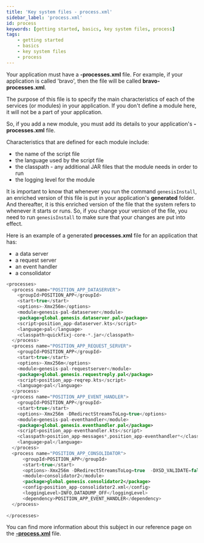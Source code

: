 ```yaml
---
title: 'Key system files - process.xml'
sidebar_label: 'process.xml'
id: process
keywords: [getting started, basics, key system files, process]
tags:
    - getting started
    - basics
    - key system files
    - process
---
```


Your application must have a **-processes.xml** file. For example, if your application is called 'bravo', then the file will be called **bravo-processes.xml**.

The purpose of this file is to specify the main characteristics of each of the services (or modules) in your application. If you don't define a module here, it will not be a part of your application.

So, if you add a new module, you must add its details to your application's **-processes.xml** file.

Characteristics that are defined for each module include:
- the name of the script file
- the language used by the script file
- the classpath - any additional JAR files that the module needs in order to run
- the logging level for the module

It is important to know that whenever you run the command `genesisInstall`, an enriched version of this file is put in your application's **generated** folder. And thereafter, it is this enriched version of the file that the system refers to whenever it starts or runs. So, if you change your version of the file, you need to run `genesisInstall` to make sure that your changes are put into effect.

Here is an example of a generated **processes.xml** file for an application that has:

- a data server
- a request server
- an event handler
- a consolidator

```kotlin
<processes>
  <process name="POSITION_APP_DATASERVER">
    <groupId>POSITION_APP</groupId>
    <start>true</start>
    <options>-Xmx256m</options>
    <module>genesis-pal-dataserver</module>
    <package>global.genesis.dataserver.pal</package>
    <script>position_app-dataserver.kts</script>
    <language>pal</language>
    <classpath>quickfixj-core-*.jar</classpath>
  </process>
  <process name="POSITION_APP_REQUEST_SERVER">
    <groupId>POSITION_APP</groupId>
    <start>true</start>
    <options>-Xmx256m</options>
    <module>genesis-pal-requestserver</module>
    <package>global.genesis.requestreply.pal</package>
    <script>position_app-reqrep.kts</script>
    <language>pal</language>
  </process>
  <process name="POSITION_APP_EVENT_HANDLER">
    <groupId>POSITION_APP</groupId>
    <start>true</start>
    <options>-Xmx256m -DRedirectStreamsToLog=true</options>
    <module>genesis-pal-eventhandler</module>
    <package>global.genesis.eventhandler.pal</package>
    <script>position_app-eventhandler.kts</script>
    <classpath>position_app-messages*,position_app-eventhandler*</classpath>
    <language>pal</language>
  </process>
  <process name="POSITION_APP_CONSOLIDATOR">
      <groupId>POSITION_APP</groupId>
      <start>true</start>
      <options>-Xmx256m -DRedirectStreamsToLog=true  -DXSD_VALIDATE=false</options>
      <module>consolidator2</module>
      <package>global.genesis.consolidator2</package>
      <config>position_app-consolidator2.xml</config>
      <loggingLevel>INFO,DATADUMP_OFF</loggingLevel>
      <dependency>POSITION_APP_EVENT_HANDLER</dependency>
  </process>
  
</processes>

```

You can find more information about this subject in our reference page on the [**-process.xml**](../../../../server/configuring-runtime/processes/) file.
